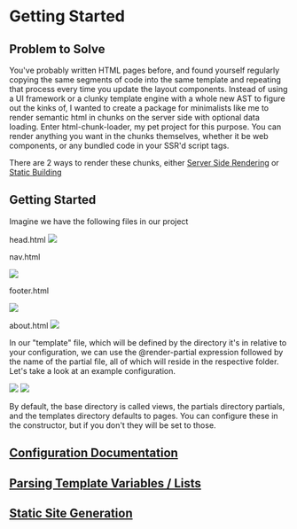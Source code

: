 # Getting Started

## Problem to Solve

You've probably written HTML pages before, and found yourself regularly copying the same segments of code into the same template and repeating that process every time you update the layout components. Instead of using a UI framework or a clunky template engine with a whole new AST to figure out the kinks of, I wanted to create a package for minimalists like me to render semantic html in chunks on the server side with optional data loading. Enter html-chunk-loader, my pet project for this purpose. You can render anything you want in the chunks themselves, whether it be web components, or any bundled code in your SSR'd script tags. 

There are 2 ways to render these chunks, either [Server Side Rendering](https://github.com/abschill/html-chunk-loader/blob/master/docs/render_lists.md) or [Static Building](https://github.com/abschill/html-chunk-loader/blob/master/docs/cli.md)

## Getting Started

Imagine we have the following files in our project


head.html
<img src="https://github.com/abschill/html-chunk-loader/tree/master/docs/img/example/head_html.png">

nav.html

<img src="https://github.com/abschill/html-chunk-loader/tree/master/docs/img/example/nav_html.png">

footer.html

<img src="https://github.com/abschill/html-chunk-loader/tree/master/docs/img/example/footer_html.png">


about.html
<img src="https://github.com/abschill/html-chunk-loader/tree/master/docs/img/example/about_html.png">

In our "template" file, which will be defined by the directory it's in relative to your configuration, we can use the @render-partial expression followed by the name of the partial file, all of which will reside in the respective folder. Let's take a look at an example configuration.

<img src="https://github.com/abschill/html-chunk-loader/tree/master/docs/img/example/simple_code.png">


<img src="https://github.com/abschill/html-chunk-loader/tree/master/docs/img/example/about_html_render.png">


By default, the base directory is called views, the partials directory partials, and the templates directory defaults to pages. You can configure these in the constructor, but if you don't they will be set to those.


## [Configuration Documentation](https://github.com/abschill/html-chunk-loader/blob/master/docs/config.md)
## [Parsing Template Variables / Lists](https://github.com/abschill/html-chunk-loader/blob/master/docs/render_lists.md)

## [Static Site Generation](https://github.com/abschill/html-chunk-loader/blob/master/docs/cli.md)